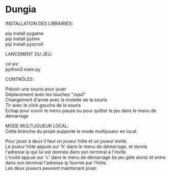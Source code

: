 # Dungia

INSTALLATION DES LIBRAIRIES:

  pip install pygame  
  pip install pytmx  
  pip install pyscroll  

LANCEMENT DU JEU:

  cd src  
  python3 main.py  

CONTRÔLES:

  Prévoir une souris pour jouer  
  Déplacement avec les touches "zqsd"  
  Changement d'arme avec la molette de la souris  
  Tir avec le click gauche de la souris  
  Echap pour ouvrir le menu pause ou pour quitter le jeu dans le menu de démarrage  

MODE MULTIJOUEUR LOCAL:  
  Cette branche du projet supporte le mode multijoueur en local.
  
  Pour jouer à deux il faut un joueur hôte et un joueur invité.  
  Le joueur hôte appuie sur 'h' dans le menu de démarrage, et donne l'adresse ip qui lui est donnée dans son terminal à l'invité.  
  L'invité appuie sur 'c' dans le menu de démarrage (le jeu gèle alors) et entre dans son terminal l'adresse ip fournie par l'hôte.  
  Les deux joueurs peuvent maintenant jouer.
